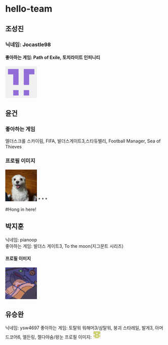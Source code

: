 # hello-team

## 조성진 
### 닉네임: Jocastle98
#### 좋아하는 게임: Path of Exile, 토치라이트 인피니티

<img src ="./Image/Profile_Jocastle.png" width ="100" height="100">

## 윤건
### 좋아하는 게임
엘더스크롤 스카이림, FIFA, 발더스게이트3,스타듀밸리, Football Manager, Sea of Thieves
### 프로필 이미지
<img src="./Image/YoonGunProfile.jpg" width = "100" height = "100">
* * *

#Hong in here!

## 박지훈
닉네임: pianoop  
좋아하는 게임: 발더스 게이트3, To the moon(지그문트 시리즈)  
#### 프로필 이미지
[<img src="./Image/Profile_Jihoon.png" width = "100" height = "100">](https://github.com/pianoop)  

## 유승완
닉네임: ysw4697
좋아하는 게임: 토탈워 워해머3/삼탈워, 붕괴 스타레일, 발게3, 아머드코어6, 엘든링, 젤다야숨/왕눈
프로필 이미지: <img src="./Image/Profile_ysw4697.png" width = "25" height = "25">